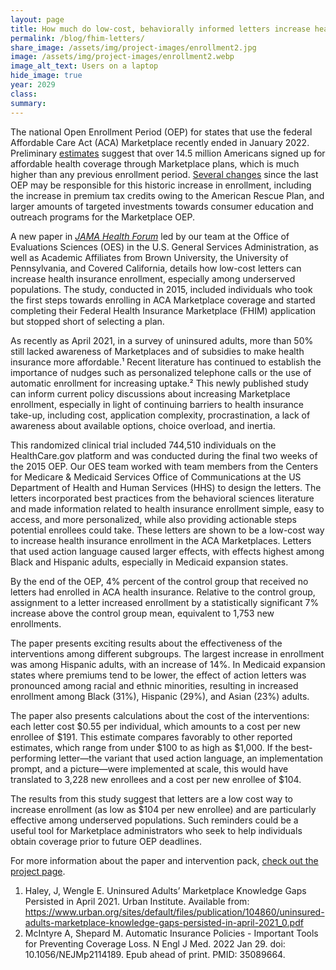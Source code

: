 ```yaml
---	
layout: page	
title: How much do low-cost, behaviorally informed letters increase health insurance enrollment? 
permalink: /blog/fhim-letters/	
share_image: /assets/img/project-images/enrollment2.jpg
image: /assets/img/project-images/enrollment2.webp
image_alt_text: Users on a laptop
hide_image: true
year: 2029
class:	
summary: 	
---	
```


The national Open Enrollment Period (OEP) for states that use the federal Affordable Care Act (ACA) Marketplace recently ended in January 2022. Preliminary <a href="https://www.whitehouse.gov/briefing-room/statements-releases/2022/01/27/statement-by-president-biden-on-14-5-million-americans-signing-up-for-health-insurance/" target="_blank">estimates</a> suggest that over 14.5 million Americans signed up for affordable health coverage through Marketplace plans, which is much higher than any previous enrollment period. <a href="https://www.cms.gov/newsroom/press-releases/hhs-announces-largest-ever-funding-allocation-navigators-and-releases-final-numbers-2021-marketplace" target="_blank">Several changes</a> since the last OEP may be responsible for this historic increase in enrollment, including the increase in premium tax credits owing to the American Rescue Plan, and larger amounts of targeted investments towards consumer education and outreach programs for the Marketplace OEP.

A new paper in <a href="https://jamanetwork.com/journals/jama-health-forum/fullarticle/2789707" target="_blank">*JAMA Health Forum*</a> led by our team at the Office of Evaluations Sciences (OES) in the U.S. General Services Administration, as well as Academic Affiliates from Brown University, the University of Pennsylvania, and Covered California, 
details how low-cost letters can increase health insurance enrollment, especially among underserved populations. The study, conducted in 2015, included individuals who took the first steps towards enrolling in ACA Marketplace coverage and started completing their Federal Health Insurance Marketplace (FHIM) application but stopped short of selecting a plan. 

As recently as April 2021, in a survey of uninsured adults, more than 50% still lacked awareness of Marketplaces and of subsidies to make health insurance more affordable.¹ Recent literature has continued to establish the importance of nudges such as personalized telephone calls or the use of automatic enrollment for increasing uptake.² This newly published study can inform current policy discussions about increasing Marketplace enrollment, especially in light of continuing barriers to health insurance take-up, including cost, application complexity, procrastination, a lack of awareness about available options, choice overload, and inertia. 

This randomized clinical trial included 744,510 individuals on the HealthCare.gov platform and was conducted during the final two weeks of the 2015 OEP. Our OES team worked with team members from the Centers for Medicare & Medicaid Services Office of Communications at the US Department of Health and Human Services (HHS) to design the letters. The letters incorporated best practices from the behavioral sciences literature and made information related to health insurance enrollment simple, easy to access, and more personalized, while also providing actionable steps potential enrollees could take. These letters are shown to be a low-cost way to increase health insurance enrollment in the ACA Marketplaces. Letters that used action language caused larger effects, with effects highest among Black and Hispanic adults, especially in Medicaid expansion states. 

By the end of the OEP, 4% percent of the control group that received no letters had enrolled in ACA health insurance. Relative to the control group, assignment to a letter increased enrollment by a statistically significant 7% increase above the control group mean, equivalent to 1,753 new enrollments. 

The paper presents exciting results about the effectiveness of the interventions among different subgroups. The largest increase in enrollment was among Hispanic adults, with an increase of 14%. In Medicaid expansion states where premiums tend to be lower, the effect of action letters was pronounced among racial and ethnic minorities, resulting in increased enrollment among Black (31%), Hispanic (29%), and Asian (23%) adults. 

The paper also presents calculations about the cost of the interventions: each letter cost $0.55 per individual, which amounts to a cost per new enrollee of $191. This estimate compares favorably to other reported estimates, which range from under $100 to as high as $1,000. If the best-performing letter—the variant that used action language, an implementation prompt, and a picture—were implemented at scale, this would have translated to 3,228 new enrollees and a cost per new enrollee of $104.

The results from this study suggest that letters are a low cost way to increase enrollment (as low as $104 per new enrollee) and are particularly effective among underserved populations. Such reminders could be a useful tool for Marketplace administrators who seek to help individuals obtain coverage prior to future OEP deadlines. 

For more information about the paper and intervention pack, <a href="https://oes.gsa.gov/projects/health-insurance-enrollment-2/" target="_blank">check out the project page</a>.

1. Haley, J, Wengle E. Uninsured Adults’ Marketplace Knowledge Gaps Persisted in April 2021. Urban Institute. Available from: <a href="https://www.urban.org/sites/default/files/publication/104860/uninsured-adults-marketplace-knowledge-gaps-persisted-in-april-2021_0.pdf" target="_blank">https://www.urban.org/sites/default/files/publication/104860/uninsured-adults-marketplace-knowledge-gaps-persisted-in-april-2021_0.pdf</a>
2. McIntyre A, Shepard M. Automatic Insurance Policies - Important Tools for Preventing Coverage Loss. N Engl J Med. 2022 Jan 29. doi: 10.1056/NEJMp2114189. Epub ahead of print. PMID: 35089664.
